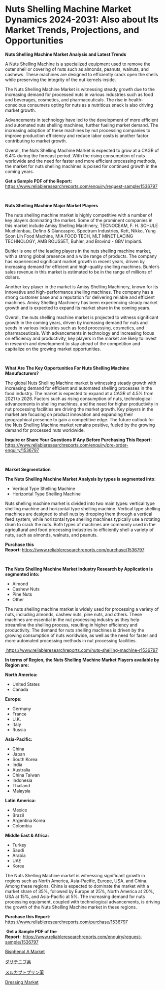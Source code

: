 <p><h1>Nuts Shelling Machine Market Dynamics 2024-2031: Also about Its Market Trends, Projections, and Opportunities</h1></p><p><strong>Nuts Shelling Machine Market Analysis and Latest Trends</strong></p>
<p><p>A Nuts Shelling Machine is a specialized equipment used to remove the outer shell or covering of nuts such as almonds, peanuts, walnuts, and cashews. These machines are designed to efficiently crack open the shells while preserving the integrity of the nut kernels inside.</p><p>The Nuts Shelling Machine Market is witnessing steady growth due to the increasing demand for processed nuts in various industries such as food and beverages, cosmetics, and pharmaceuticals. The rise in health-conscious consumers opting for nuts as a nutritious snack is also driving market growth.</p><p>Advancements in technology have led to the development of more efficient and automated nuts shelling machines, further fueling market demand. The increasing adoption of these machines by nut processing companies to improve production efficiency and reduce labor costs is another factor contributing to market growth.</p><p>Overall, the Nuts Shelling Machine Market is expected to grow at a CAGR of 6.4% during the forecast period. With the rising consumption of nuts worldwide and the need for faster and more efficient processing methods, the market for nuts shelling machines is poised for continued growth in the coming years.</p></p>
<p><strong>Get a Sample PDF of the Report:&nbsp;</strong> <a href="https://www.reliableresearchreports.com/enquiry/request-sample/1536797">https://www.reliableresearchreports.com/enquiry/request-sample/1536797</a></p>
<p>&nbsp;</p>
<p><strong>Nuts Shelling Machine Major Market Players</strong></p>
<p><p>The nuts shelling machine market is highly competitive with a number of key players dominating the market. Some of the prominent companies in this market include Amisy Shelling Machinery, TECNOCEAM, F. H. SCHULE Muehlenbau, Defino & Giancaspro, Spectrum Industries, Kett, Nikko, Yung Soon Lih Food Machine, MIA FOOD TECH, MLT MINET LACING TECHNOLOGY, AMB ROUSSET, Buhler, and Brovind - GBV Impianti.</p><p>Buhler is one of the leading players in the nuts shelling machine market, with a strong global presence and a wide range of products. The company has experienced significant market growth in recent years, driven by increasing demand for efficient and high-quality shelling machines. Buhler’s sales revenue in this market is estimated to be in the range of millions of dollars.</p><p>Another key player in the market is Amisy Shelling Machinery, known for its innovative and high-performance shelling machines. The company has a strong customer base and a reputation for delivering reliable and efficient machines. Amisy Shelling Machinery has been experiencing steady market growth and is expected to expand its market share in the coming years.</p><p>Overall, the nuts shelling machine market is projected to witness significant growth in the coming years, driven by increasing demand for nuts and seeds in various industries such as food processing, cosmetics, and pharmaceuticals. With advancements in technology and increasing focus on efficiency and productivity, key players in the market are likely to invest in research and development to stay ahead of the competition and capitalize on the growing market opportunities.</p></p>
<p>&nbsp;</p>
<p><strong>What Are The Key Opportunities For Nuts Shelling Machine Manufacturers?</strong></p>
<p><p>The global Nuts Shelling Machine market is witnessing steady growth with increasing demand for efficient and automated shelling processes in the food industry. The market is expected to expand at a CAGR of 4.5% from 2021 to 2026. Factors such as rising consumption of nuts, technological advancements in shelling machines, and the need for higher productivity in nut processing facilities are driving the market growth. Key players in the market are focusing on product innovation and expanding their geographical presence to gain a competitive edge. The future outlook for the Nuts Shelling Machine market remains positive, fueled by the growing demand for processed nuts worldwide.</p></p>
<p><strong>Inquire or Share Your Questions If Any Before Purchasing This Report:</strong> <a href="https://www.reliableresearchreports.com/enquiry/pre-order-enquiry/1536797">https://www.reliableresearchreports.com/enquiry/pre-order-enquiry/1536797</a></p>
<p>&nbsp;</p>
<p><strong>Market Segmentation</strong></p>
<p><strong>The Nuts Shelling Machine Market Analysis by types is segmented into:</strong></p>
<p><ul><li>Vertical Type Shelling Machine</li><li>Horizontal Type Shelling Machine</li></ul></p>
<p><p>Nuts shelling machine market is divided into two main types: vertical type shelling machine and horizontal type shelling machine. Vertical type shelling machines are designed to shell nuts by dropping them through a vertical feed system, while horizontal type shelling machines typically use a rotating drum to crack the nuts. Both types of machines are commonly used in the agricultural and food processing industries to efficiently shell a variety of nuts, such as almonds, walnuts, and peanuts.</p></p>
<p><strong>Purchase this Report:&nbsp;</strong><a href="https://www.reliableresearchreports.com/purchase/1536797">https://www.reliableresearchreports.com/purchase/1536797</a></p>
<p>&nbsp;</p>
<p><strong>The Nuts Shelling Machine Market Industry Research by Application is segmented into:</strong></p>
<p><ul><li>Almond</li><li>Cashew Nuts</li><li>Pine Nuts</li><li>Other</li></ul></p>
<p><p>The nuts shelling machine market is widely used for processing a variety of nuts, including almonds, cashew nuts, pine nuts, and others. These machines are essential in the nut processing industry as they help streamline the shelling process, resulting in higher efficiency and productivity. The demand for nuts shelling machines is driven by the growing consumption of nuts worldwide, as well as the need for faster and more automated processing methods in nut processing facilities.</p></p>
<p><a href="https://www.reliableresearchreports.com/nuts-shelling-machine-r1536797">&nbsp;https://www.reliableresearchreports.com/nuts-shelling-machine-r1536797</a></p>
<p><strong>In terms of Region, the Nuts Shelling Machine Market Players available by Region are:</strong></p>
<p>
    <p> <strong> North America: </strong>
        <ul>
            <li>United States</li>
            <li>Canada</li>
        </ul>
        </p> 
    <p> <strong> Europe: </strong>
        <ul>
            <li>Germany</li>
            <li>France</li>
            <li>U.K.</li>
            <li>Italy</li>
            <li>Russia</li>
        </ul>
        </p> 
    <p> <strong> Asia-Pacific: </strong>
        <ul>
            <li>China</li>
            <li>Japan</li>
            <li>South Korea</li>
            <li>India</li>
            <li>Australia</li>
            <li>China Taiwan</li>
            <li>Indonesia</li>
            <li>Thailand</li>
            <li>Malaysia</li>
        </ul>
        </p> 
    <p> <strong> Latin America: </strong>
        <ul>
            <li>Mexico</li>
            <li>Brazil</li>
            <li>Argentina Korea</li>
            <li>Colombia</li>
        </ul>
        </p> 
    <p> <strong> Middle East & Africa: </strong>
        <ul>
            <li>Turkey</li>
            <li>Saudi</li>
            <li>Arabia</li>
            <li>UAE</li>
            <li>Korea</li>
        </ul>
    </p>
    </p>
<p><p>The Nuts Shelling Machine market is witnessing significant growth in regions such as North America, Asia-Pacific, Europe, USA, and China. Among these regions, China is expected to dominate the market with a market share of 35%, followed by Europe at 25%, North America at 20%, USA at 15%, and Asia-Pacific at 5%. The increasing demand for nuts processing equipment, coupled with technological advancements, is driving the growth of the Nuts Shelling Machine market in these regions.</p></p>
<p><strong>Purchase this Report: </strong><a href="https://www.reliableresearchreports.com/purchase/1536797">https://www.reliableresearchreports.com/purchase/1536797</a></p>
<p>&nbsp;<strong>Get a Sample PDF of the Report:&nbsp;&nbsp;</strong><a href="https://www.reliableresearchreports.com/enquiry/request-sample/1536797">https://www.reliableresearchreports.com/enquiry/request-sample/1536797</a></p>
<p><strong></strong></p>
<p><p><a href="https://issuu.com/reportprime-2/docs/bisphenol-a-market-size-2030.pptx_53da3772c92691">Bisphenol A Market</a></p><p><a href="https://github.com/marbadji/Market-Research-Report-List-1/blob/main/656192136604.md">ダサチニブ薬</a></p><p><a href="https://github.com/ddwcuskozol07187/Market-Research-Report-List-1/blob/main/892890436603.md">メルカプトプリン薬</a></p><p><a href="https://issuu.com/reportprime-2/docs/dressing-market-size-2030.pptx">Dressing Market</a></p></p>